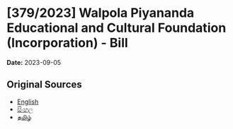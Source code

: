 # [379/2023] Walpola Piyananda Educational and Cultural Foundation (Incorporation) - Bill

**Date:** 2023-09-05

## Original Sources

- [English](https://documents.gov.lk/view/bills/2023/9/379-2023_E.pdf)
- [සිංහල](https://documents.gov.lk/view/bills/2023/9/379-2023_S.pdf)
- [தமிழ்](https://documents.gov.lk/view/bills/2023/9/379-2023_T.pdf)
